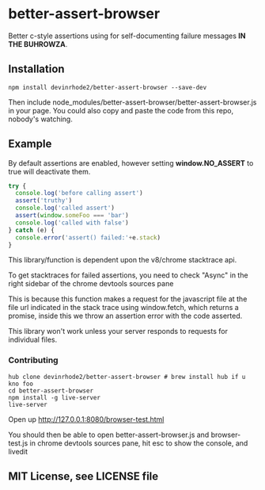 
# better-assert-browser

  Better c-style assertions using for self-documenting
  failure messages __**IN THE BUHROWZA**__.

## Installation

    npm install devinrhode2/better-assert-browser --save-dev

Then include node_modules/better-assert-browser/better-assert-browser.js in your page. You could also copy and paste the code from this repo, nobody's watching.

## Example

 By default assertions are enabled, however setting __window.NO_ASSERT__ to true will deactivate them.

```js
try {
  console.log('before calling assert')
  assert('truthy')
  console.log('called assert')
  assert(window.someFoo === 'bar')
  console.log('called with false')
} catch (e) {
  console.error('assert() failed:'+e.stack)
}
```

This library/function is dependent upon the v8/chrome stacktrace api.

To get stacktraces for failed assertions, you need to check "Async" in the
right sidebar of the chrome devtools sources pane

This is because this function makes a request for the javascript file at the file url
indicated in the stack trace using window.fetch, which returns a promise, inside this we
throw an assertion error with the code asserted.

This library won't work unless your server responds to requests for individual files.

### Contributing
```
hub clone devinrhode2/better-assert-browser # brew install hub if u kno foo
cd better-assert-browser
npm install -g live-server
live-server
```
Open up http://127.0.0.1:8080/browser-test.html

You should then be able to open better-assert-browser.js and browser-test.js in chrome devtools sources pane, hit esc to show the console, and livedit

## MIT License, see LICENSE file

